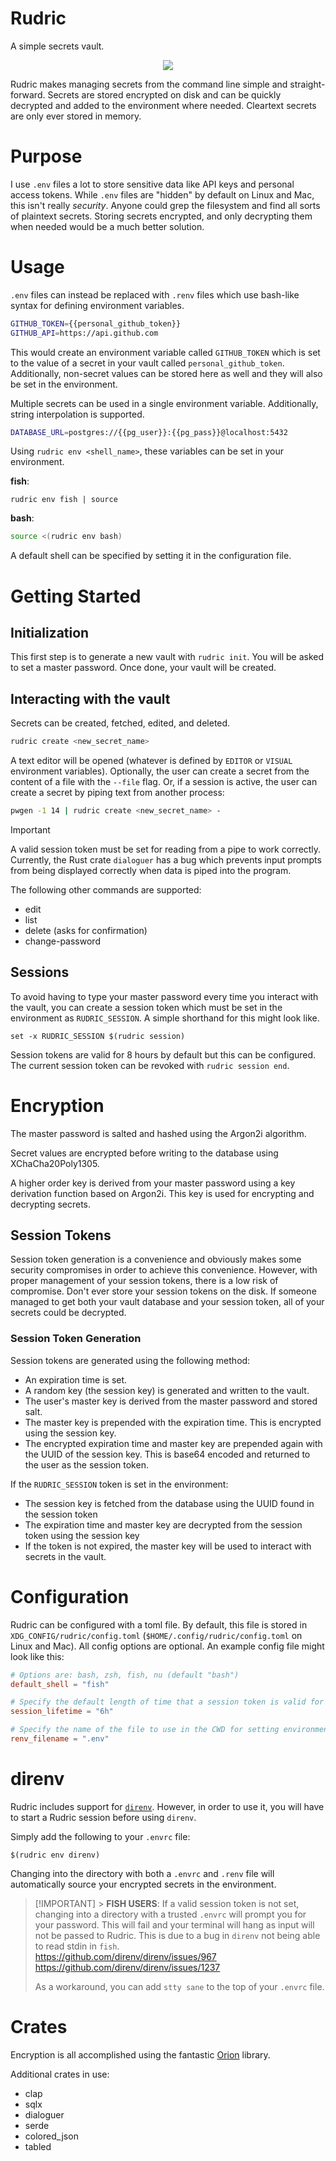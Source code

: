 # Rudric

A simple secrets vault.

<p align="center">
<img src=https://github.com/mike-lloyd03/rudric/assets/49411532/3916d3f4-4ba8-43cc-b83a-2eb9bd42e33f />
</p>

Rudric makes managing secrets from the command line simple and straight-forward. Secrets are stored encrypted on disk and can be quickly decrypted and added to the environment where needed. Cleartext secrets are only ever stored in memory.

# Purpose

I use `.env` files a lot to store sensitive data like API keys and personal access tokens. While `.env` files are "hidden" by default on Linux and Mac, this isn't really _security_. Anyone could grep the filesystem and find all sorts of plaintext secrets. Storing secrets encrypted, and only decrypting them when needed would be a much better solution.

# Usage

`.env` files can instead be replaced with `.renv` files which use bash-like syntax for defining environment variables.

```bash
GITHUB_TOKEN={{personal_github_token}}
GITHUB_API=https://api.github.com
```

This would create an environment variable called `GITHUB_TOKEN` which is set to the value of a secret in your vault called `personal_github_token`. Additionally, non-secret values can be stored here as well and they will also be set in the environment.

Multiple secrets can be used in a single environment variable. Additionally, string interpolation is supported.

```bash
DATABASE_URL=postgres://{{pg_user}}:{{pg_pass}}@localhost:5432
```

Using `rudric env <shell_name>`, these variables can be set in your environment.

**fish**:

```fish
rudric env fish | source
```

**bash**:

```bash
source <(rudric env bash)
```

A default shell can be specified by setting it in the configuration file.

# Getting Started

## Initialization

This first step is to generate a new vault with `rudric init`. You will be asked to set a master password. Once done, your vault will be created.

## Interacting with the vault

Secrets can be created, fetched, edited, and deleted.

```bash
rudric create <new_secret_name>
```

A text editor will be opened (whatever is defined by `EDITOR` or `VISUAL` environment variables). Optionally, the user can create a secret from the content of a file with the `--file` flag. Or, if a session is active, the user can create a secret by piping text from another process:

```bash
pwgen -1 14 | rudric create <new_secret_name> -
```

> [!IMPORTANT]
> A valid session token must be set for reading from a pipe to work correctly. Currently, the Rust crate `dialoguer` has a bug which prevents input prompts from being displayed correctly when data is piped into the program.

The following other commands are supported:

- edit
- list
- delete (asks for confirmation)
- change-password

## Sessions

To avoid having to type your master password every time you interact with the vault, you can create a session token which must be set in the environment as `RUDRIC_SESSION`. A simple shorthand for this might look like.

```fish
set -x RUDRIC_SESSION $(rudric session)
```

Session tokens are valid for 8 hours by default but this can be configured. The current session token can be revoked with `rudric session end`.

# Encryption

The master password is salted and hashed using the Argon2i algorithm.

Secret values are encrypted before writing to the database using XChaCha20Poly1305.

A higher order key is derived from your master password using a key derivation function based on Argon2i. This key is used for encrypting and decrypting secrets.

## Session Tokens

Session token generation is a convenience and obviously makes some security compromises in order to achieve this convenience. However, with proper management of your session tokens, there is a low risk of compromise. Don't ever store your session tokens on the disk. If someone managed to get both your vault database and your session token, all of your secrets could be decrypted.

### Session Token Generation

Session tokens are generated using the following method:

- An expiration time is set.
- A random key (the session key) is generated and written to the vault.
- The user's master key is derived from the master password and stored salt.
- The master key is prepended with the expiration time. This is encrypted using the session key.
- The encrypted expiration time and master key are prepended again with the UUID of the session key. This is base64 encoded and returned to the user as the session token.

If the `RUDRIC_SESSION` token is set in the environment:

- The session key is fetched from the database using the UUID found in the session token
- The expiration time and master key are decrypted from the session token using the session key
- If the token is not expired, the master key will be used to interact with secrets in the vault.

# Configuration

Rudric can be configured with a toml file. By default, this file is stored in `XDG_CONFIG/rudric/config.toml` (`$HOME/.config/rudric/config.toml` on Linux and Mac). All config options are optional. An example config file might look like this:

```toml
# Options are: bash, zsh, fish, nu (default "bash")
default_shell = "fish"

# Specify the default length of time that a session token is valid for (default "8h")
session_lifetime = "6h"

# Specify the name of the file to use in the CWD for setting environment variables (default ".renv")
renv_filename = ".env"
```

# direnv

Rudric includes support for [`direnv`](https://github.com/direnv/direnv). However, in order to use it, you will have to start a Rudric session before using `direnv`.

Simply add the following to your `.envrc` file:

```
$(rudric env direnv)
```

Changing into the directory with both a `.envrc` and `.renv` file will automatically source your encrypted secrets in the environment.

> [!IMPORTANT] > **FISH USERS**: If a valid session token is not set, changing into a directory with a trusted `.envrc` will prompt you for your password. This will fail and your terminal will hang as input will not be passed to Rudric. This is due to a bug in `direnv` not being able to read stdin in `fish`.  
> https://github.com/direnv/direnv/issues/967  
> https://github.com/direnv/direnv/issues/1237
>
> As a workaround, you can add `stty sane` to the top of your `.envrc` file.

# Crates

Encryption is all accomplished using the fantastic [Orion](https://github.com/orion-rs/orion) library.

Additional crates in use:

- clap
- sqlx
- dialoguer
- serde
- colored_json
- tabled
